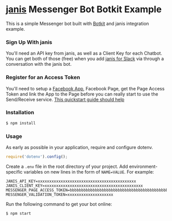 # [janis](https://www.janis.ai) Messenger Bot Botkit Example

This is a simple Messenger bot built with [Botkit](https://github.com/howdyai/botkit) and janis integration example.

### Sign Up With janis

You'll need an API key from janis, as well as a Client Key for each Chatbot.  You can get both of those (free) when you add [janis for Slack](https://slack.com/oauth/authorize?scope=users:read,users:read.email,commands,chat:write:bot,channels:read,channels:write,bot&client_id=23850726983.39760486257) via through a conversation with the janis bot. 

### Register for an Access Token

You'll need to setup a [Facebook App](https://developers.facebook.com/apps/), Facebook Page, get the Page Access Token and link the App to the Page before you can really start to use the Send/Receive service.
[This quickstart guide should help](https://developers.facebook.com/docs/messenger-platform/quickstart)

### Installation

```bash
$ npm install
```

### Usage

As early as possible in your application, require and configure dotenv.

```javascript
require('dotenv').config();
```

Create a `.env` file in the root directory of your project. Add
environment-specific variables on new lines in the form of `NAME=VALUE`.
For example:

```
JANIS_API_KEY=xxxxxxxxxxxxxxxxxxxxxxxxxxxxxxxxxxxxxxxxxxx
JANIS_CLIENT_KEY=xxxxxxxxxxxxxxxxxxxxxxxxxxxxxxxxxxxxxxxxxxx
MESSENGER_PAGE_ACCESS_TOKEN=bbbbbbbbbbbbbbbbbbbbbbbbbbbbbbbbbbbbbbbbbbbbbbbbbbbbbbbbbbbbbbbbbbbb
MESSENGER_VALIDATION_TOKEN=xxxxxxxxxxxxxxxxxxxx
```
Run the following command to get your bot online:

```bash
$ npm start
```